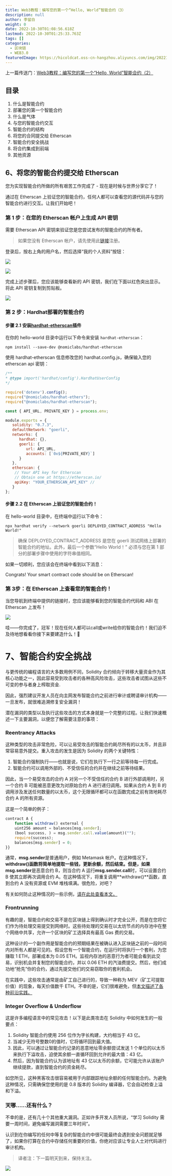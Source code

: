 ```yaml
---
title: Web3教程：编写您的第一个“Hello, World”智能合约（3）
description: null
author: 李留白
weight: 0
date: 2022-10-30T01:08:56.618Z
lastmod: 2022-10-30T01:25:33.763Z
tags: []
categories:
  - 区块链
  - WEB3.0
featuredImage: https://hicoldcat.oss-cn-hangzhou.aliyuncs.com/img/202210271827013.png
---
```


上一篇传送门：[Web3教程：编写您的第一个“Hello, World”智能合约（2）](https://mp.weixin.qq.com/s/ZPojn5PjZZ8WUBvUxCAWbw)

## 目录

1. 什么是智能合约
2. 部署您的第一个智能合约
3. 什么是气体
4. 与您的智能合约交互
5. 智能合约的结构
6. 将您的合同提交给 Etherscan
7. 智能合约安全挑战
8. 将合约集成到前端
9. 其他资源

## 6、将您的智能合约提交给 Etherscan

您为实现智能合约所做的所有艰苦工作完成了 - 现在是时候与世界分享它了！

通过在 Etherscan 上验证您的智能合约，任何人都可以查看您的源代码并与您的智能合约进行交互。让我们开始吧！

### 第 1 步：在您的 Etherscan 帐户上生成 API 密钥

需要 Etherscan API 密钥来验证您是您尝试发布的智能合约的所有者。

> 如果您没有 Etherscan 帐户，请先使用此[链接](https://etherscan.io/register)注册。

登录后，按右上角的用户名，然后选择“我的个人资料”按钮：

![](https://hicoldcat.oss-cn-hangzhou.aliyuncs.com/img/202210300914842.png)

![](https://hicoldcat.oss-cn-hangzhou.aliyuncs.com/img/202210300915228.png)

完成上述步骤后，您应该能够查看新的 API 密钥，我们在下面以红色突出显示。将此 API 密钥复制到剪贴板。

![](https://hicoldcat.oss-cn-hangzhou.aliyuncs.com/img/202210300915540.png)

### 第 2 步：Hardhat部署的智能合约

#### 步骤 2.1 安装[hardhat-etherscan](https://hardhat.org/plugins/nomiclabs-hardhat-etherscan.html)插件

在你的 hello-world 目录中运行以下命令来安装 `hardhat-etherscan`：

```
npm install --save-dev @nomiclabs/hardhat-etherscan
```

使用 hardhat-etherscan 信息修改您的 hardhat.config.js，确保输入您的 etherscan api 密钥：

```js
/**
* @type import('hardhat/config').HardhatUserConfig
*/

require('dotenv').config();
require("@nomiclabs/hardhat-ethers");
require("@nomiclabs/hardhat-etherscan");

const { API_URL, PRIVATE_KEY } = process.env;

module.exports = {
   solidity: "0.7.3",
   defaultNetwork: "goerli",
   networks: {
      hardhat: {},
      goerli: {
         url: API_URL,
         accounts: [`0x${PRIVATE_KEY}`]
      }
   },
   etherscan: {
    // Your API key for Etherscan
    // Obtain one at https://etherscan.io/
    apiKey: "YOUR_ETHERSCAN_API_KEY" //
   }
};
```

#### 步骤 2.2 在 Etherscan 上验证您的智能合约！

在 hello-world 目录中，在终端中运行以下命令：

```
npx hardhat verify --network goerli DEPLOYED_CONTRACT_ADDRESS "Hello World!"
```

> 确保 DEPLOYED_CONTRACT_ADDRESS 是您在 goerli 测试网络上部署的智能合约的地址。此外，最后一个参数“Hello World！” 必须与您在第 1 部分的部署步骤中使用的字符串值相同。

如果一切顺利，您应该会在终端中看到以下消息：

Congrats! Your smart contract code should be on Etherscan!

### 第 3步：在 Etherscan 上查看您的智能合约！

当您导航到终端中提供的链接时，您应该能够看到您的智能合约代码和 ABI 在 Etherscan 上发布！

![](https://hicoldcat.oss-cn-hangzhou.aliyuncs.com/img/202210300918907.png)

哇——你完成了，冠军！现在任何人都可以call或write给你的智能合约！我们迫不及待地想看看你接下来要建造什么！🎉

# 7、智能合约安全挑战

与更传统的编程语言的大多数用例不同，Solidity 合约倾向于转移大量资金作为其核心功能之一，因此容易受到攻击者的各种高风险攻击，这些攻击者试图从这些不可变的参与者身上榨取资金. 

因此，强烈建议开发人员在向主网发布智能合约之前进行审计或聘请审计机构——一旦发布，就很难追溯修复安全漏洞！

潜在漏洞的类型以及执行这些攻击的方式本身就是一个完整的过程。让我们快速概述一下主要漏洞，以便您了解需要注意的事项： 

### Reentrancy Attacks

这种类型的攻击非常危险，可以让易受攻击的智能合约耗尽所有的以太币，并且非常容易意外提交。重入攻击的发生是因为 Solidity 的两个关键特性： 

1. 智能合约强制执行——也就是说，它们在执行下一行之前等待每一行完成。
2. 智能合约可以调用外部的、不受信任的合约并在继续之前等待结果。

因此，当一个易受攻击的合约 A 对另一个不受信任的合约 B 进行外部调用时，另一个合约 B 可能被恶意更改为对原始合约 A 进行递归调用。如果从合约 A 到 B 的调用涉及发送任何数量的以太币，这个无限循环都可以在函数完成之前有效地耗尽合约 A 的所有资源。

这是一个简单的例子： 

```js
contract A {
	function withdraw() external {
  	uint256 amount = balances[msg.sender];
    (bool success, ) = msg.sender.call.value(amount)("");
    require(success);
    balances[msg.sender] = 0;
}}
```

通常，**msg.sender**是普通用户，例如 Metamask 帐户。在这种情况下，**withdraw()**函数将简单地提取一些钱，更新余额，然后结束。但是，如果**msg.sender**是恶意合约 B，则当合约 A 运行**msg.sender.call**时，可以设置合约 B 使其立即再次调用合约 A。在这种情况下，将重复调用**withdraw()**函数，直到合约 A 没有资源或 EVM 堆栈填满。很危险，对吧？ 

有关如何防止这种情况的一些示例，[请在此处查看本文。](https://medium.com/coinmonks/protect-your-solidity-smart-contracts-from-reentrancy-attacks-9972c3af7c21)

### Frontrunning

有趣的是，智能合约和交易不是在区块链上得到确认时才完全公开，而是在您将它们作为待处理交易提交到网络时。这些待处理的交易在以太坊节点的内存池中在整个网络中共享，允许一个区块的矿工选择具有最高 Gas 费的交易。 

这种设计的一个副作用是智能合约的预期结果在被确认进入区块链之前的一段时间内对所有人都是可见的。假设您有一个智能合约，在运行时将执行一个套利，为您赚取 1 ETH，部署成本为 0.05 ETH。监视内存池的恶意行为者可能会看到此交易，识别机会并复制您的智能合约，并以 0.06 ETH 的汽油费提交。然后，他们成功地“抢先”你的合约，通过先提交他们的交易窃取你的套利机会。

在实践中，这些攻击通常是由矿工自己进行的，导致一种称为 MEV（矿工可提取价值）的现象，每天价值数千 ETH。不幸的是，它们很难避免，但[本文描述了各种前沿实践。 ](https://forum.openzeppelin.com/t/protecting-against-front-running-and-transaction-reordering/1314)

### Integer Overflow & Underflow

这是许多编程语言中的常见攻击！以下是此类攻击在 Solidity 中如何发生的一般要点：

1. Solidity 智能合约使用 256 位作为字长构建，大约相当于 43 亿。 
2. 当减少无符号整数0的值时，它将循环回到最大值。
3. 因此，可以通过让智能合约记录的恶意地址零余额尝试发送 1 个单位的以太币来执行下溢攻击，迫使其余额一直循环回到允许的最大值：43 亿。 
4. 然后，因为智能合约认为该地址有 43 亿以太币的余额，它可能允许从该账户继续提款，直到智能合约的资金耗尽。

如您所见，这种黑客攻击很容易被用于内部跟踪地址余额的任何智能合约。为避免这种情况，只需确保您使用的是 0.8 版本的 Solidity 编译器，它会自动检查上溢和下溢。 

### 天哪……还有什么？ 

不幸的是，还有几十个其他重大漏洞。正如许多开发人员所说，“学习 Solidity 需要一周时间，避免编写漏洞需要三年时间”。 

认识到在你编写的任何中等复杂的智能合约中很可能最终会遇到安全问题就足够了，如果你打算在合约中存储任何重要的价值，你绝对应该让专业人士对代码进行审计机构。 

> 译者注：下一篇明天到来，保持关注。

![](https://hicoldcat.oss-cn-hangzhou.aliyuncs.com/img/my.png)